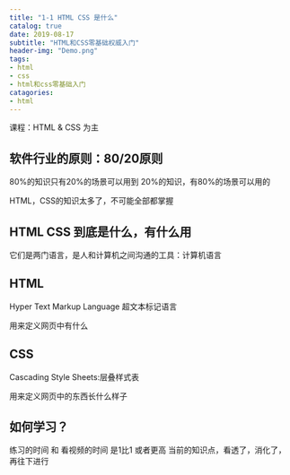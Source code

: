 ```yaml
---
title: "1-1 HTML CSS 是什么"
catalog: true
date: 2019-08-17
subtitle: "HTML和CSS零基础权威入门"
header-img: "Demo.png"
tags:
- html
- css
- html和css零基础入门
catagories:
- html
---
```


课程：HTML & CSS 为主

## 软件行业的原则：80/20原则

80%的知识只有20%的场景可以用到
20%的知识，有80%的场景可以用的

HTML，CSS的知识太多了，不可能全部都掌握

## HTML CSS 到底是什么，有什么用

它们是两门语言，是人和计算机之间沟通的工具：计算机语言

## HTML

Hyper Text Markup Language
超文本标记语言

用来定义网页中有什么

## CSS

Cascading Style Sheets:层叠样式表

用来定义网页中的东西长什么样子

## 如何学习？

练习的时间 和 看视频的时间 是1比1 或者更高
当前的知识点，看透了，消化了，再往下进行


